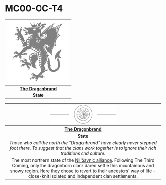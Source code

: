 # MC00-OC-T4

| <img src="https://raw.githubusercontent.com/jesskelsall/astarus-images/main/symbols/bfe17dae1e445791.png" height="200" /> |
|:---:|
| **[The Dragonbrand](../../civilisations/nilsavnic-alliance/states/the-dragonbrand.md)** |
| **State** |

| <img src="../../images/card-icons/the-time-enlightened.png" height="60" /> |
|:---:|
| **[The Dragonbrand](../../civilisations/nilsavnic-alliance/states/the-dragonbrand.md)** |
| **State** |
| *Those who call the north the "Dragonbrand" have clearly never stepped foot there. To suggest that the clans work together is to ignore their rich traditions and culture.* |
| The most northern state of the [Nil'Savnic alliance](../../civilisations/nilsavnic-alliance/nilsavnic-alliance.md). Following The Third Coming, only the dragonborn clans dared settle this mountainous and snowy region. Here they chose to revert to their ancestors' way of life - close-knit isolated and independent clan settlements. |
